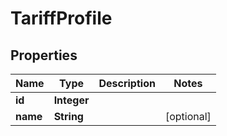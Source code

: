 

# TariffProfile


## Properties

Name | Type | Description | Notes
------------ | ------------- | ------------- | -------------
**id** | **Integer** |  | 
**name** | **String** |  |  [optional]



